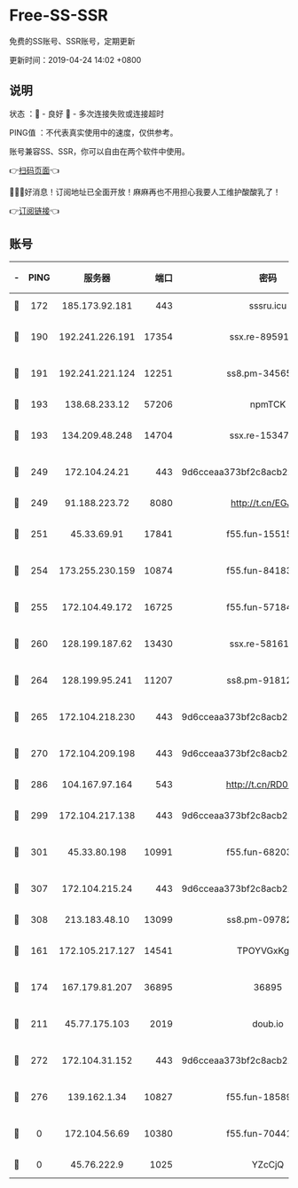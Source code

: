 # Free-SS-SSR

免费的SS账号、SSR账号，定期更新

更新时间：2019-04-24 14:02 +0800

## 说明

状态     ：🙂 - 良好 🙁 - 多次连接失败或连接超时

PING值   ：不代表真实使用中的速度，仅供参考。

账号兼容SS、SSR，你可以自由在两个软件中使用。

👉[扫码页面](https://liesauer.github.io/Free-SS-SSR/)👈

🎉🎉🎉好消息！订阅地址已全面开放！麻麻再也不用担心我要人工维护酸酸乳了！

👉[订阅链接](https://www.liesauer.net/yogurt/subscribe?ACCESS_TOKEN=DAYxR3mMaZAsaqUb)👈

## 账号

|-|PING|服务器|端口|密码|加密方式|区域|
|:----:|:----:|:-----:|-----:|:----:|:----:|:----:|
|🙂|172|185.173.92.181|443|sssru.icu|rc4-md5|RU|
|🙂|190|192.241.226.191|17354|ssx.re-89591313|aes-256-cfb|US|
|🙂|191|192.241.221.124|12251|ss8.pm-34565272|aes-256-cfb|US|
|🙂|193|138.68.233.12|57206|npmTCK|rc4-md5|US|
|🙂|193|134.209.48.248|14704|ssx.re-15347823|aes-256-cfb|US|
|🙂|249|172.104.24.21|443|9d6cceaa373bf2c8acb22e60b6a58be6|aes-256-cfb|US|
|🙂|249|91.188.223.72|8080|http://t.cn/EGJIyrl|rc4-md5|RU|
|🙂|251|45.33.69.91|17841|f55.fun-15515168|aes-256-cfb|US|
|🙂|254|173.255.230.159|10874|f55.fun-84183514|aes-256-cfb|US|
|🙂|255|172.104.49.172|16725|f55.fun-57184998|aes-256-cfb|SG|
|🙂|260|128.199.187.62|13430|ssx.re-58161768|aes-256-cfb|SG|
|🙂|264|128.199.95.241|11207|ss8.pm-91812416|aes-256-cfb|SG|
|🙂|265|172.104.218.230|443|9d6cceaa373bf2c8acb22e60b6a58be6|aes-256-cfb|US|
|🙂|270|172.104.209.198|443|9d6cceaa373bf2c8acb22e60b6a58be6|aes-256-cfb|US|
|🙂|286|104.167.97.164|543|http://t.cn/RD0D7sx|rc4-md5|CA|
|🙂|299|172.104.217.138|443|9d6cceaa373bf2c8acb22e60b6a58be6|aes-256-cfb|US|
|🙂|301|45.33.80.198|10991|f55.fun-68203987|aes-256-cfb|US|
|🙂|307|172.104.215.24|443|9d6cceaa373bf2c8acb22e60b6a58be6|aes-256-cfb|US|
|🙂|308|213.183.48.10|13099|ss8.pm-09782866|rc4-md5|RU|
|🙂|161|172.105.217.127|14541|TPOYVGxKglpi|aes-256-cfb|JP|
|🙂|174|167.179.81.207|36895|36895|aes-256-cfb|JP|
|🙂|211|45.77.175.103|2019|doub.io|aes-128-ctr|SG|
|🙂|272|172.104.31.152|443|9d6cceaa373bf2c8acb22e60b6a58be6|aes-256-cfb|US|
|🙁|276|139.162.1.34|10827|f55.fun-18589749|aes-256-cfb|SG|
|🙁|0|172.104.56.69|10380|f55.fun-70441815|aes-256-cfb|SG|
|🙁|0|45.76.222.9|1025|YZcCjQ|rc4-md5|JP|
